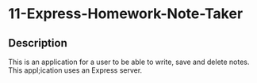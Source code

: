 # 11-Express-Homework-Note-Taker


## Description
This is an application for a user to be able to write, save and delete notes. This appl;ication uses an Express server.